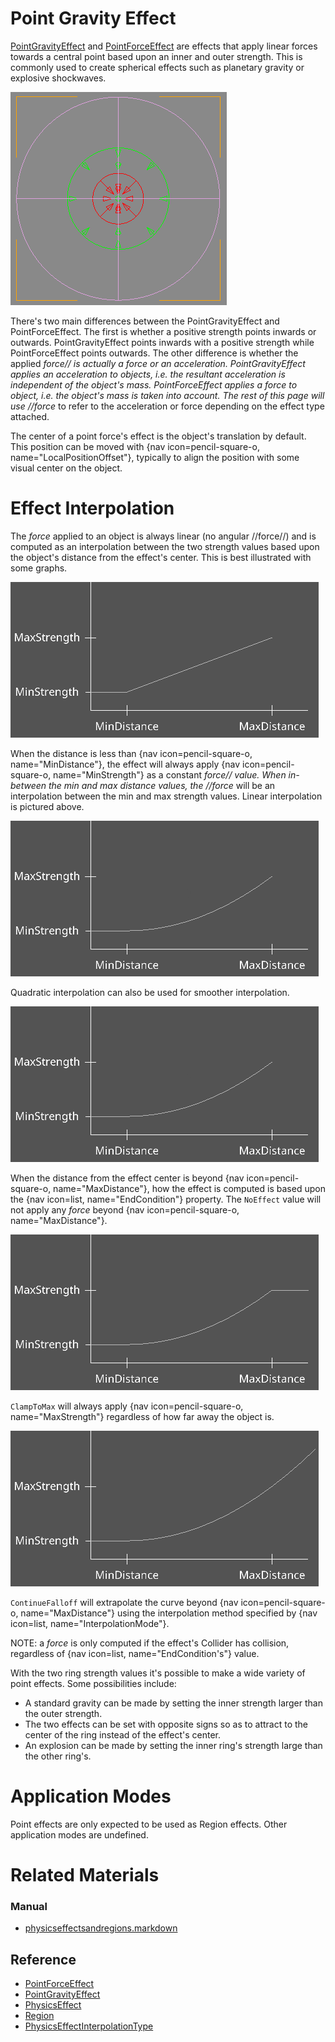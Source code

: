 # Point Gravity Effect
[PointGravityEffect](https://plasmaengine.github.io/PlasmaDocs/Plasma1/C++/code_reference/class_reference/pointgravityeffect.markdown) and [PointForceEffect](https://plasmaengine.github.io/PlasmaDocs/Plasma1/C++/code_reference/class_reference/pointforceeffect.markdown) are effects that apply linear forces towards a central point based upon an inner and outer strength. This is commonly used to create spherical effects such as planetary gravity or explosive shockwaves.

![image](https://raw.githubusercontent.com/PlasmaEngine/PlasmaDocs/master/media/46383.png)

There's two main differences between the PointGravityEffect and PointForceEffect. The first is whether a positive strength points inwards or outwards. PointGravityEffect points inwards with a positive strength while PointForceEffect points outwards. The other difference is whether the applied *force// is actually a force or an acceleration. PointGravityEffect applies an acceleration to objects, i.e. the resultant acceleration is independent of the object's mass. PointForceEffect applies a force to object, i.e. the object's mass is taken into account. The rest of this page will use //force* to refer to the acceleration or force depending on the effect type attached.

The center of a point force's effect is the object's translation by default. This position can be moved with {nav icon=pencil-square-o, name="LocalPositionOffset"}, typically to align the position with some visual center on the object.

# Effect Interpolation
The *force* applied to an object is always linear (no angular //force//) and is computed as an interpolation between the two strength values based upon the object's distance from the effect's center. This is best illustrated with some graphs.

![image](https://raw.githubusercontent.com/PlasmaEngine/PlasmaDocs/master/media/46385.png)

When the distance is less than {nav icon=pencil-square-o, name="MinDistance"}, the effect will always apply {nav icon=pencil-square-o, name="MinStrength"} as a constant *force// value. When in-between the min and max distance values, the //force* will be an interpolation between the min and max strength values. Linear interpolation is pictured above. 

![QuadraticNoEffect](https://raw.githubusercontent.com/PlasmaEngine/PlasmaDocs/master/media/46390.png)

Quadratic interpolation can also be used for smoother interpolation.

![QuadraticNoEffect](https://raw.githubusercontent.com/PlasmaEngine/PlasmaDocs/master/media/46390.png)

When the distance from the effect center is beyond {nav icon=pencil-square-o, name="MaxDistance"}, how the effect is computed is based upon the {nav icon=list, name="EndCondition"} property. The `NoEffect` value will not apply any *force* beyond {nav icon=pencil-square-o, name="MaxDistance"}.

![QuadraticClampToMax](https://raw.githubusercontent.com/PlasmaEngine/PlasmaDocs/master/media/46389.png)

`ClampToMax` will always apply {nav icon=pencil-square-o, name="MaxStrength"} regardless of how far away the object is.

![QuadraticContinueFalloff](https://raw.githubusercontent.com/PlasmaEngine/PlasmaDocs/master/media/46392.png)

`ContinueFalloff` will extrapolate the curve beyond {nav icon=pencil-square-o, name="MaxDistance"} using the interpolation method specified by {nav icon=list, name="InterpolationMode"}.

NOTE: a *force* is only computed if the effect's Collider has collision, regardless of {nav icon=list, name="EndCondition's"} value.

With the two ring strength values it's possible to make a wide variety of point effects. Some possibilities include:
 - A standard gravity can be made by setting the inner strength larger than the outer strength.
 - The two effects can be set with opposite signs so as to attract to the center of the ring instead of the effect's center. 
 - An explosion can be made by setting the inner ring's strength large than the other ring's.

# Application Modes
Point effects are only expected to be used as Region effects. Other application modes are undefined.

# Related Materials
### Manual
- [physicseffectsandregions.markdown](https://plasmaengine.github.io/PlasmaDocs/Plasma1/Editor/physics/physicseffectsandregions.markdown)

## Reference
- [PointForceEffect](https://plasmaengine.github.io/PlasmaDocs/Plasma1/C++/code_reference/class_reference/pointforceeffect.markdown)
- [PointGravityEffect](https://plasmaengine.github.io/PlasmaDocs/Plasma1/C++/code_reference/class_reference/pointgravityeffect.markdown)
- [PhysicsEffect](https://plasmaengine.github.io/PlasmaDocs/Plasma1/C++/code_reference/class_reference/physicseffect.markdown)
- [Region](https://plasmaengine.github.io/PlasmaDocs/Plasma1/C++/code_reference/class_reference/region.markdown)
- [PhysicsEffectInterpolationType](https://plasmaengine.github.io/PlasmaDocs/Plasma1/C++/code_reference/enum_reference.markdown#physicseffectinterpolationtype) 